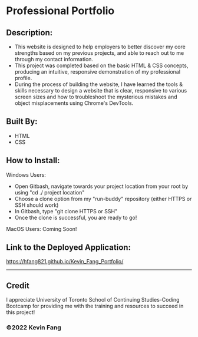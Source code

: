 # Professional Portfolio

## Description:

* This website is designed to help employers to better discover my core strengths based on my previous projects, and able to reach out to me through my contact information. 
* This project was completed based on the basic HTML & CSS concepts, producing an intuitive, responsive demonstration of my professional profile.
* During the process of building the website, I have learned the tools & skills necessary to design a website that is clear, responsive to various screen sizes and how to troubleshoot the mysterious mistakes and object misplacements using Chrome's DevTools.

## Built By:
* HTML
* CSS

## How to Install:

Windows Users: 
* Open Gitbash, navigate towards your project location from your root by using "cd ./ project location"
* Choose a clone option from my "run-buddy" repository (either HTTPS or SSH should work)
* In Gitbash, type "git clone HTTPS or SSH"
* Once the clone is successful, you are ready to go!

MacOS Users:
Coming Soon!

## Link to the Deployed Application:
https://hfang821.github.io/Kevin_Fang_Portfolio/

---

## Credit

I appreciate University of Toronto School of Continuing Studies-Coding Bootcamp for providing me with the training and resources to succeed in this project!

### ©️2022 Kevin Fang

